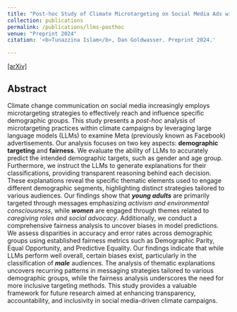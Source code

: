 ```yaml
---
title: "Post-hoc Study of Climate Microtargeting on Social Media Ads with LLMs: Thematic Insights and Fairness Evaluation"
collection: publications
permalink: /publications/llms-posthoc
venue: "Preprint 2024"
citation: '<b>Tunazzina Islam</b>, Dan Goldwasser. Preprint 2024.'

---
```

[[arXiv]](https://arxiv.org/pdf/2410.05401)

## Abstract
Climate change communication on social media increasingly employs microtargeting strategies to effectively reach and influence specific demographic groups. This study presents a *post-hoc* analysis of microtargeting practices within climate campaigns by leveraging large language models (LLMs) to examine Meta (previously known as Facebook) advertisements. Our analysis focuses on two key aspects: **demographic targeting** and **fairness**. We evaluate the ability of LLMs to accurately predict the intended demographic targets, such as gender and age group. Furthermore, we instruct the LLMs to generate explanations for their classifications, providing transparent reasoning behind each decision. These explanations reveal the specific thematic elements used to engage different demographic segments, highlighting distinct strategies tailored to various audiences. Our findings show that ***young adults*** are primarily targeted through messages emphasizing *activism and environmental consciousness*, while ***women*** are engaged through themes related to *caregiving roles and social advocacy*. Additionally, we conduct a comprehensive fairness analysis to uncover biases in model predictions. We assess disparities in accuracy and error rates across demographic groups using established fairness metrics such as Demographic Parity, Equal Opportunity, and Predictive Equality. Our findings indicate that while LLMs perform well overall, certain biases exist, particularly in the classification of ***male*** audiences. The analysis of thematic explanations uncovers recurring patterns in messaging strategies tailored to various demographic groups, while the fairness analysis underscores the need for more inclusive targeting methods. This study provides a valuable framework for future research aimed at enhancing transparency, accountability, and inclusivity in social media-driven climate campaigns.
